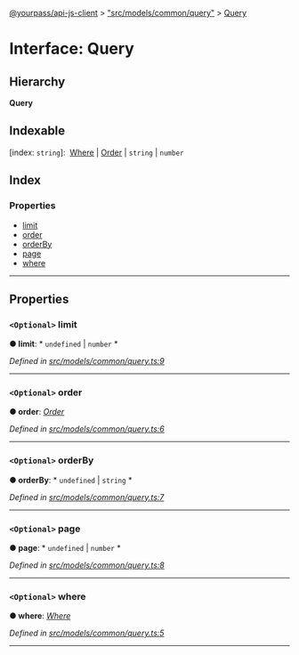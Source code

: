[@yourpass/api-js-client](../README.md) > ["src/models/common/query"](../modules/_src_models_common_query_.md) > [Query](../interfaces/_src_models_common_query_.query.md)

# Interface: Query

## Hierarchy

**Query**

## Indexable

\[index: `string`\]:&nbsp; [Where](../modules/_src_models_common_where_.md#where) &#124; [Order](../enums/_src_models_common_order_.order.md) &#124; `string` &#124; `number`

## Index

### Properties

* [limit](_src_models_common_query_.query.md#limit)
* [order](_src_models_common_query_.query.md#order)
* [orderBy](_src_models_common_query_.query.md#orderby)
* [page](_src_models_common_query_.query.md#page)
* [where](_src_models_common_query_.query.md#where)

---

## Properties

<a id="limit"></a>

### `<Optional>` limit

**● limit**: * `undefined` &#124; `number`
*

*Defined in [src/models/common/query.ts:9](https://github.com/yourpass/yourpass-api-js-client/blob/6ee4079/src/models/common/query.ts#L9)*

___
<a id="order"></a>

### `<Optional>` order

**● order**: *[Order](../enums/_src_models_common_order_.order.md)*

*Defined in [src/models/common/query.ts:6](https://github.com/yourpass/yourpass-api-js-client/blob/6ee4079/src/models/common/query.ts#L6)*

___
<a id="orderby"></a>

### `<Optional>` orderBy

**● orderBy**: * `undefined` &#124; `string`
*

*Defined in [src/models/common/query.ts:7](https://github.com/yourpass/yourpass-api-js-client/blob/6ee4079/src/models/common/query.ts#L7)*

___
<a id="page"></a>

### `<Optional>` page

**● page**: * `undefined` &#124; `number`
*

*Defined in [src/models/common/query.ts:8](https://github.com/yourpass/yourpass-api-js-client/blob/6ee4079/src/models/common/query.ts#L8)*

___
<a id="where"></a>

### `<Optional>` where

**● where**: *[Where](../modules/_src_models_common_where_.md#where)*

*Defined in [src/models/common/query.ts:5](https://github.com/yourpass/yourpass-api-js-client/blob/6ee4079/src/models/common/query.ts#L5)*

___

